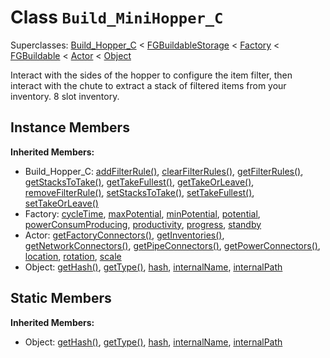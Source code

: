 # Class <code>Build_MiniHopper_C</code>

Superclasses: <a href="Build_Hopper_C.md">Build_Hopper_C</a> < <a href="FGBuildableStorage.md">FGBuildableStorage</a> < <a href="Factory.md">Factory</a> < <a href="FGBuildable.md">FGBuildable</a> < <a href="Actor.md">Actor</a> < <a href="Object.md">Object</a>

Interact with the sides of the hopper to configure the item filter, then interact with the chute to extract a stack of filtered items from your inventory. 8 slot inventory.
## Instance Members
<b>Inherited Members:</b>
- Build_Hopper_C: <a href="Build_Hopper_C.md#addFilterRule">addFilterRule()</a>, <a href="Build_Hopper_C.md#clearFilterRules">clearFilterRules()</a>, <a href="Build_Hopper_C.md#getFilterRules">getFilterRules()</a>, <a href="Build_Hopper_C.md#getStacksToTake">getStacksToTake()</a>, <a href="Build_Hopper_C.md#getTakeFullest">getTakeFullest()</a>, <a href="Build_Hopper_C.md#getTakeOrLeave">getTakeOrLeave()</a>, <a href="Build_Hopper_C.md#removeFilterRule">removeFilterRule()</a>, <a href="Build_Hopper_C.md#setStacksToTake">setStacksToTake()</a>, <a href="Build_Hopper_C.md#setTakeFullest">setTakeFullest()</a>, <a href="Build_Hopper_C.md#setTakeOrLeave">setTakeOrLeave()</a>
- Factory: <a href="Factory.md#cycleTime">cycleTime</a>, <a href="Factory.md#maxPotential">maxPotential</a>, <a href="Factory.md#minPotential">minPotential</a>, <a href="Factory.md#potential">potential</a>, <a href="Factory.md#powerConsumProducing">powerConsumProducing</a>, <a href="Factory.md#productivity">productivity</a>, <a href="Factory.md#progress">progress</a>, <a href="Factory.md#standby">standby</a>
- Actor: <a href="Actor.md#getFactoryConnectors">getFactoryConnectors()</a>, <a href="Actor.md#getInventories">getInventories()</a>, <a href="Actor.md#getNetworkConnectors">getNetworkConnectors()</a>, <a href="Actor.md#getPipeConnectors">getPipeConnectors()</a>, <a href="Actor.md#getPowerConnectors">getPowerConnectors()</a>, <a href="Actor.md#location">location</a>, <a href="Actor.md#rotation">rotation</a>, <a href="Actor.md#scale">scale</a>
- Object: <a href="Object.md#getHash">getHash()</a>, <a href="Object.md#getType">getType()</a>, <a href="Object.md#hash">hash</a>, <a href="Object.md#internalName">internalName</a>, <a href="Object.md#internalPath">internalPath</a>
## Static Members
<b>Inherited Members:</b>
- Object: <a href="Object.md#getHash">getHash()</a>, <a href="Object.md#getType">getType()</a>, <a href="Object.md#hash">hash</a>, <a href="Object.md#internalName">internalName</a>, <a href="Object.md#internalPath">internalPath</a>